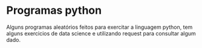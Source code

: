 # Programas python
 Alguns programas aleatórios feitos para exercitar a linguagem python, tem alguns exercicios de data science e utilizando request para consultar algum dado.
